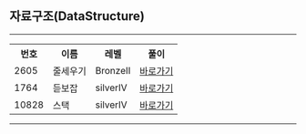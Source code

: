 ## 자료구조(DataStructure)
<hr>
<table>
  <tr>
    <th>번호</th>
    <th>이름</th>
    <th>레벨</th>
    <th>풀이</th>
  </tr>
  <tr>
    <td>2605</td>
    <td>줄세우기</td>
    <td>BronzeⅡ	 </td>
    <td><a href="https://github.com/y01044285848/Algorithm/tree/main/%EC%9C%A0%ED%98%95%EB%B3%84%20%EB%B6%84%EB%A5%98/Data%20Structure/linkGuide">바로가기</a></td> 
  </tr>
    <tr>
    <td>1764</td>
    <td>듣보잡</td>
    <td>silverIV	 </td>
    <td><a href="https://github.com/y01044285848/Algorithm/tree/main/%EC%9C%A0%ED%98%95%EB%B3%84%20%EB%B6%84%EB%A5%98/Data%20Structure/problems/1764">바로가기</a>         </td> 
  </tr>
      <tr>
    <td>10828</td>
    <td>스택</td>
    <td>silverIV	 </td>
    <td><a href="https://github.com/y01044285848/Algorithm/edit/main/%EC%9C%A0%ED%98%95%EB%B3%84%20%EB%B6%84%EB%A5%98/Data%20Structure/problems/10828/README.md">바로가기</a>         </td> 
  </tr>
</table>
<hr>
